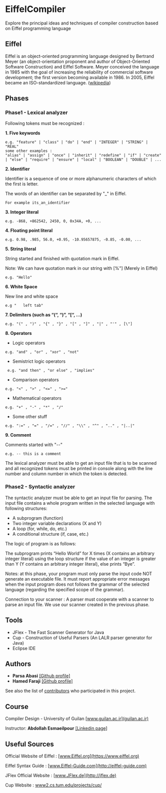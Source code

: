 # EiffelCompiler
Explore the principal ideas and techniques of compiler construction based on Eiffel programming language

## Eiffel
Eiffel is an object-oriented programming language designed by Bertrand Meyer (an object-orientation proponent and author of Object-Oriented Software Construction) and Eiffel Software. Meyer conceived the language in 1985 with the goal of increasing the reliability of commercial software development; the first version becoming available in 1986. In 2005, Eiffel became an ISO-standardized language. ([wikipedia](https://en.wikipedia.org/wiki/Eiffel_(programming_language)))

## Phases
### Phase1 - Lexical analyzer
Following tokens must be recognized :

**1. Five keywords**
```
e.g. "feature" | "class" | "do" | "end" | "INTEGER" | "STRING" | "REAL"
some other examples :
"alias" | "assign" | "once" | "inherit" | "redefine" | "if" | "create" | "else" | "require" | "ensure" | "local" | "BOOLEAN" | "DOUBLE" | ...
```
**2. Identifier**

Identifier is a sequence of one or more alphanumeric characters of which the first is letter.

The words of an identifier can be separated by "_" in Eiffel.
``` 
For example its_an_identifier
```
**3. Integer literal**
```
e.g. -868, +862542, 2450, 0, 0x34A, +0, ...
```
**4. Floating point literal**
```
e.g. 0.98, .985, 56.0, +0.95, -10.95657875, -0.85, -0.00, ...
```
**5. String literal**

String started and finished with quotation mark in Eiffel.

Note: We can have quotation mark in our string with [%"] (Merely in Eiffel)
```
e.g. "Hello"
```
**6. White Space**

New line and white space
```
e.g "	left tab"
```
**7. Delimiters (such as “(“, “)”, “[“, …)**
```
e.g. "(" , ")" , "{" , "}" , "[" , "]" , "|" , "'" , [\"]
```
**8. Operators**

* Logic operators
```
e.g. "and" , "or" , "xor" , "not"
```
* Semistrict logic operators
```
 e.g. "and then" , "or else" , "implies"
 ```
* Comparison operators 
```
e.g. "<" , ">" , "<=" , ">="
```
* Mathematical operators
```
e.g. "+" , "-" , "*" , "/"
```
* Some other stuff
```
e.g. ":=" , "=" , "/=" , "//" , "\\" , "^" , ".." , "|..|" 
```
**9. Comment**

Comments started with "--"
```
e.g. -- this is a comment
```
The lexical analyzer must be able to get an input file that is to be scanned and all recognized tokens must be printed in console along with the line number and column number in which the token is detected.
### Phase2 - Syntactic analyzer

The syntactic analyzer must be able to get an input file for parsing. The input file contains a whole program written in the selected language with following structures:
* A subprogram (function)
* Two integer variable declarations (X and Y)
* A loop (for, while, do, etc.)
* A conditional structure (if, case, etc.)

The logic of program is as follows:

The subprogram prints “Hello World” for X times (X contains an arbitrary integer literal) using the loop structure if the value of an integer is greater than Y (Y contains an arbitrary integer literal), else prints “Bye”.

Notes: at this phase, your program must only parse the input code NOT generate an executable file. It must report appropriate error messages when the input program does not follows the grammar of the selected language (regarding the specified scope of the grammar).

Connection to your scanner :
A parser must cooperate with a scanner to parse an input file. We use our scanner created in the previous phase.

## Tools

* JFlex - The Fast Scanner Generator for Java
* Cup - Construction of Useful Parsers (An LALR parser generator for Java)
* Eclipse IDE

## Authors
* **Parsa Abasi** [[Github profile]](https://github.com/parsapersian96)
* **Hamed Faraji** [[Github profile]](https://github.com/hamed-faraji)

See also the list of [contributors](https://github.com/parsapersian96/EiffelCompiler/contributors) who participated in this project.

## Course
Compiler Design - University of Guilan [www.guilan.ac.ir](guilan.ac.ir)

Instructor: **Abdollah Esmaeilpour** [[Linkedin page]](https://ir.linkedin.com/in/abdollah-e)

## Useful Sources
Official Website of Eiffel : [www.Eiffel.org](https://www.eiffel.org)

Eiffel Syntax Guide : [www.Eiffel-Guide.com](http://eiffel-guide.com)

JFlex Official Website : [www.JFlex.de](http://jflex.de)

Cup Website : [www2.cs.tum.edu/projects/cup/](http://www2.cs.tum.edu/projects/cup/)